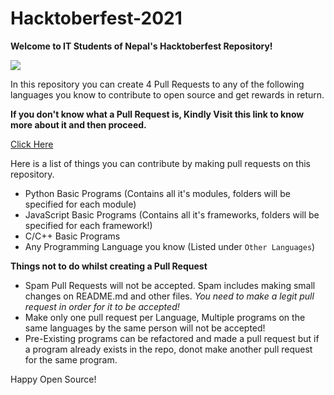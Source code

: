 # Hacktoberfest-2021

**Welcome to IT Students of Nepal's Hacktoberfest Repository!**

![](https://media.discordapp.net/attachments/834465205265236021/890532797633142834/Hacktoberfest.png?width=1419&height=539)

In this repository you can create 4 Pull Requests to any of the following languages you know to contribute to open source and get rewards in return.

**If you don't know what a Pull Request is, Kindly Visit this link to know more about it and then proceed.**

[Click Here](https://opensource.com/article/19/7/create-pull-request-github)

Here is a list of things you can contribute by making pull requests on this repository.
- Python Basic Programs (Contains all it's modules, folders will be specified for each module)
- JavaScript Basic Programs (Contains all it's frameworks, folders will be specified for each framework!)
- C/C++ Basic Programs
- Any Programming Language you know (Listed under `Other Languages`)

**Things not to do whilst creating a Pull Request**
- Spam Pull Requests will not be accepted. Spam includes making small changes on README.md and other files. _You need to make a legit pull request in order for it to be accepted!_
- Make only one pull request per Language, Multiple programs on the same languages by the same person will not be accepted!
- Pre-Existing programs can be refactored and made a pull request but if a program already exists in the repo, donot make another pull request for the same program.

Happy Open Source!
